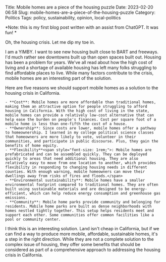 Title: Mobile homes are a piece of the housing puzzle
Date: 2023-02-20 06:58
Slug: mobile-homes-are-a-piece-of-the-housing-puzzle
Category: Politics
Tags: policy, sustainability, opinion, local-politics

*Note: this is my first blog post written with an assist from ChatGPT. It was fun! *

Oh, the housing crisis. Let me dip my toe in.

I am a YIMBY. I want to see new housing built close to BART and freeways. I'd much rather see downtowns built up than open spaces built out. Housing has been a problem for years. We've all read about how the high cost of living and a shortage of available housing has left many folks struggling to find affordable places to live. While many factors contribute to the crisis, mobile homes are an interesting part of the solution.

Here are five reasons we should support mobile homes as a solution to the housing crisis in California.

 	- **Cost**: Mobile homes are more affordable than traditional homes, making them an attractive option for people struggling to afford housing in California. With the high cost of living in the state, mobile homes can provide a relatively low-cost alternative that can help ease the burden on people's finances. Cost per square foot of a mobile home is less than one-fifth the cost of a house.
 	- **Ownership**: Since costs are lower, mobile homes offer a pathway to homeownership. I learned in my college political science classes that homeowners are more likely to vote, volunteer in their communities, and participate in public discourse. Plus, they gain the benefits of home equity.
 	- **Flexibility**<span style="font-size: 1rem;">: Mobile homes are prefabricated and can be assembled quickly. They can be deployed quickly to areas that need additional housing. They are also relatively easy to move from one location to another, which provides flexibility in responding to changing housing needs in different counties. With enough warning, mobile homeowners can move their dwellings away from risks of fires and floods.</span>
 	- **Environmental sustainability**: Mobile homes have a smaller environmental footprint compared to traditional homes. They are often built using sustainable materials and are designed to be energy-efficient, which can help reduce energy consumption and greenhouse gas emissions.
 	- **Community**: Mobile home parks provide community and belonging for residents. Mobile home parks are built as dense neighborhoods with homes nestled tightly together. This setup helps residents meet and support each other. Some communities offer common facilities like a pool or community center.

I think this is an interesting solution. Land isn't cheap in California, but if we can find a way to produce more mobile, affordable, sustainable homes, it's a step in the right direction. While they are not a complete solution to the complex issue of housing, they offer some benefits that should be considered as part of a comprehensive approach to addressing the housing crisis in California.